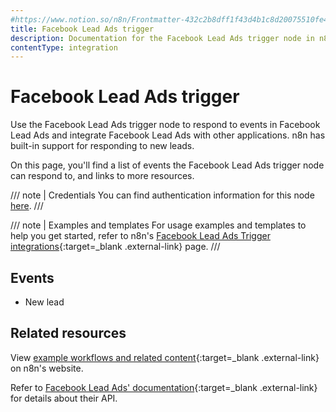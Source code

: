 ```yaml
---
#https://www.notion.so/n8n/Frontmatter-432c2b8dff1f43d4b1c8d20075510fe4
title: Facebook Lead Ads trigger
description: Documentation for the Facebook Lead Ads trigger node in n8n, a workflow automation platform. Includes details of operations and configuration, and links to examples and credentials information.
contentType: integration
---
```


# Facebook Lead Ads trigger

Use the Facebook Lead Ads trigger node to respond to events in Facebook Lead Ads and integrate Facebook Lead Ads with other applications. n8n has built-in support for responding to new leads.


On this page, you'll find a list of events the Facebook Lead Ads trigger node can respond to, and links to more resources.

/// note | Credentials
You can find authentication information for this node [here](/integrations/builtin/credentials/facebookleadads/).
///

/// note | Examples and templates
For usage examples and templates to help you get started, refer to n8n's [Facebook Lead Ads Trigger integrations](https://n8n.io/integrations/facebook-lead-ads-trigger/){:target=_blank .external-link} page.
///

## Events

* New lead

## Related resources

View [example workflows and related content](https://n8n.io/integrations/facebook-lead-ads-trigger/){:target=_blank .external-link} on n8n's website.

Refer to [Facebook Lead Ads' documentation](https://developers.facebook.com/docs/marketing-api/guides/lead-ads/){:target=_blank .external-link} for details about their API.



